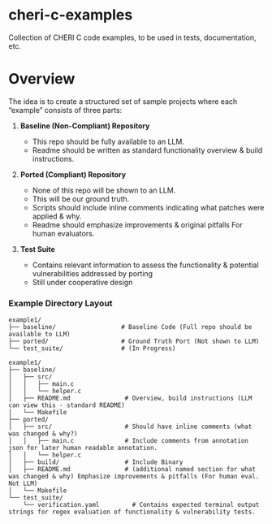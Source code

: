 # cheri-c-examples
Collection of CHERI C code examples, to be used in tests, documentation, etc.

# Overview
The idea is to create a structured set of sample projects where each “example” consists of three parts:

1. **Baseline (Non-Compliant) Repository**  
    - This repo should be fully available to an LLM.
    - Readme should be written as standard functionality overview & build instructions.

2. **Ported (Compliant) Repository**  
   - None of this repo will be shown to an LLM.
   - This will be our ground truth.
   - Scripts should include inline comments indicating what patches were applied & why.
   - Readme should emphasize improvements & original pitfalls For human evaluators.

3. **Test Suite**  
    - Contains relevant information to assess the functionality & potential vulnerabilities addressed by porting
    - Still under cooperative design

### Example Directory Layout
```
example1/
├── baseline/                  # Baseline Code (Full repo should be available to LLM)
├── ported/                    # Ground Truth Port (Not shown to LLM)
└── test_suite/                # (In Progress)
```

```
example1/
├── baseline/
│   ├── src/
│   │   ├── main.c
│   │   └── helper.c
│   ├── README.md               # Overview, build instructions (LLM can view this - standard README)
│   └── Makefile
├── ported/
│   ├── src/                    # Should have inline comments (what was changed & why?)
│   │   ├── main.c              # Include comments from annotation json for later human readable annotation.
│   │   └── helper.c 
│   ├── build/                  # Include Binary
│   ├── README.md               # (additional named section for what was changed & why) Emphasize improvements & pitfalls (For human eval. Not LLM)
│   └── Makefile
└── test_suite/
    └── verification.yaml         # Contains expected terminal output strings for regex evaluation of functionality & vulnerability tests.
```
